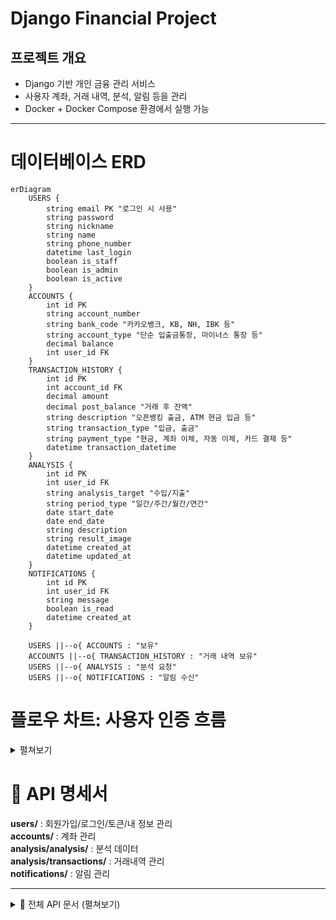 # Django Financial Project

## 프로젝트 개요
- Django 기반 개인 금융 관리 서비스
- 사용자 계좌, 거래 내역, 분석, 알림 등을 관리
- Docker + Docker Compose 환경에서 실행 가능

---

# 데이터베이스 ERD

```mermaid
erDiagram
    USERS {
        string email PK "로그인 시 사용"
        string password
        string nickname
        string name
        string phone_number
        datetime last_login
        boolean is_staff
        boolean is_admin
        boolean is_active
    }
    ACCOUNTS {
        int id PK
        string account_number
        string bank_code "카카오뱅크, KB, NH, IBK 등"
        string account_type "단순 입출금통장, 마이너스 통장 등"
        decimal balance
        int user_id FK
    }
    TRANSACTION_HISTORY {
        int id PK
        int account_id FK
        decimal amount
        decimal post_balance "거래 후 잔액"
        string description "오픈뱅킹 출금, ATM 현금 입금 등"
        string transaction_type "입금, 출금"
        string payment_type "현금, 계좌 이체, 자동 이체, 카드 결제 등"
        datetime transaction_datetime
    }
    ANALYSIS {
        int id PK
        int user_id FK
        string analysis_target "수입/지출"
        string period_type "일간/주간/월간/연간"
        date start_date
        date end_date
        string description
        string result_image
        datetime created_at
        datetime updated_at
    }
    NOTIFICATIONS {
        int id PK
        int user_id FK
        string message
        boolean is_read
        datetime created_at
    }

    USERS ||--o{ ACCOUNTS : "보유"
    ACCOUNTS ||--o{ TRANSACTION_HISTORY : "거래 내역 보유"
    USERS ||--o{ ANALYSIS : "분석 요청"
    USERS ||--o{ NOTIFICATIONS : "알림 수신"

```

# 플로우 차트: 사용자 인증 흐름
<details>
<summary>펼쳐보기</summary>
<div markdown="1">

```mermaid
flowchart TD
    A[사용자 로그인 시도] --> B[이메일, 비밀번호 입력]
    B --> C{인증 정보 검증}
    C -- 인증 성공 --> D[Access, Refresh 토큰 생성]
    D --> E[토큰을 HttpOnly, Secure 쿠키에 저장]
    E --> F[로그인 성공 응답]
    C -- 인증 실패 --> G[로그인 실패 응답]
    F --> H{Access 토큰 유효?}
    H -- 예 --> I[서비스 접근 허용]
    H -- 아니오 --> J[Refresh 토큰으로 토큰 재발급 시도]
    J --> K{재발급 성공?}
    K -- 예 --> I
    K -- 아니오 --> L[재로그인 요청]
```
</div>
</details>

# 📖 API 명세서


**users/** : 회원가입/로그인/토큰/내 정보 관리  
**accounts/** : 계좌 관리  
**analysis/analysis/** : 분석 데이터  
**analysis/transactions/** : 거래내역 관리  
**notifications/** : 알림 관리  

---

<details>
<summary>📂 전체 API 문서 (펼쳐보기)</summary>

---

<details>
<summary>1. 인증 & 사용자 관리 (Users & Auth)</summary>

### 🔹 회원가입
POST /api/users/register/
Content-Type: application/json

```json
요청:
{ "email": "user@test.com", "password": "비밀번호", "name": "홍길동" }
```
```json
응답: `201 Created`
{ "id": "uuid", "email": "user@test.com", "is_active": false }
```
```undefined
curl -X POST {{base_url}}/api/users/register/
-H "Content-Type: application/json"
-d '{"email":"user@test.com","password":"비밀번호","name":"홍길동"}'
```

---

### 🔹 로그인
POST /api/users/login/
Content-Type: application/json

```json
요청:
{ "email": "user@test.com", "password": "비밀번호" }
```
```json
응답:
{
    "msg": "Login success",
    "refresh": "<jwt_refresh>",
    "access": "<jwt_access>"
}
```
```undefined
curl -X POST {{base_url}}/api/users/login/
-H "Content-Type: application/json"
-d '{"email":"user@test.com","password":"비밀번호"}'
```

---

### 🔹 토큰 재발급
POST /api/users/token/refresh/

```json
요청:
{ "refresh": "<refresh_token>" }
```
```json
응답:
{ "access": "<new_access_token>" }
```
```undefined
curl -X POST {{base_url}}/api/users/token/refresh/
-H "Content-Type: application/json"
-d '{"refresh":"<refresh_token>"}'
```

---

### 🔹 내 정보 조회
GET /api/users/me/
Authorization: Bearer <access_token>

```undefined
curl -X GET {{base_url}}/api/users/me/
-H "Authorization: Bearer <access_token>"
```

---

### 🔹 로그아웃
POST /api/users/logout/
Authorization: Bearer <access_token>

```undefined
curl -X POST {{base_url}}/api/users/logout/
-H "Authorization: Bearer <access_token>"
```

</details>

---

<details>
<summary>2. 계좌 관리 (Accounts)</summary>

### 🔹 계좌 목록 조회
GET /api/accounts/

Authorization: Bearer <access_token>

```json
응답:
[
    {
        "id": "uuid",
        "name": "카카오뱅크",
        "number": "123-456-789",
        "currency": "KRW",
        "balance": "100000.00",
        "status": "ACTIVE"
    }
]
```
```undefined
curl -X GET {{base_url}}/api/accounts/
-H "Authorization: Bearer <access_token>"
```


---

### 🔹 계좌 생성
POST /api/accounts/

Content-Type: application/json

Authorization: Bearer <access_token>

```json
요청:
{ "name": "카카오뱅크", "number": "123-456-789", "currency": "KRW" }
```
```undefined
curl -X POST {{base_url}}/api/accounts/
-H "Authorization: Bearer <access_token>"
-H "Content-Type: application/json"
-d '{"name":"카카오뱅크","number":"123-456-789","currency":"KRW"}'
```


---

### 🔹 특정 계좌 조회
GET /api/accounts/{id}/

Authorization: Bearer <access_token>

```undefined
curl -X GET {{base_url}}/api/accounts/{id}/
-H "Authorization: Bearer <access_token>"
```

---

### 🔹 계좌 삭제
DELETE /api/accounts/{id}/

```undefined
curl -X DELETE {{base_url}}/api/accounts/{id}/
-H "Authorization: Bearer <access_token>"
```

</details>

---

<details>
<summary>3. 거래 내역 (Transactions)</summary>

`/api/analysis/transactions/`

### 🔹 거래 내역 조회
GET /api/analysis/transactions/?tx_type=DEPOSIT&ordering=-occurred_at

- 필터링 지원 : `tx_type`, `amount__gte`, `occurred_at__lte`, `account`  
- 정렬 : `ordering=amount` or `ordering=-occurred_at`  
- 검색 : `?search=급여`

```undefined
curl -X GET "{{base_url}}/api/analysis/transactions/?tx_type=DEPOSIT&ordering=-occurred_at"
-H "Authorization: Bearer <access_token>"
```


---

### 🔹 거래 내역 생성
POST /api/analysis/transactions/

Content-Type: application/json

Authorization: Bearer <access_token>

```json
요청:
    {
        "account": "uuid",
        "tx_type": "DEPOSIT",
        "amount": "50000.00",
        "currency": "KRW",
        "description": "급여 입금"
    }
```
```undefined
curl -X POST {{base_url}}/api/analysis/transactions/
-H "Authorization: Bearer <access_token>"
-H "Content-Type: application/json"
-d '{"account":"uuid","tx_type":"DEPOSIT","amount":"50000.00","currency":"KRW","description":"급여 입금"}'
```


---

### 🔹 단일 거래
GET /api/analysis/transactions/{id}/

PUT /api/analysis/transactions/{id}/

PATCH /api/analysis/transactions/{id}/

DELETE /api/analysis/transactions/{id}/


</details>

---

<details>
<summary>4. 분석 Report (Analysis)</summary>

`/api/analysis/analysis/`

### 🔹 분석 생성
POST /api/analysis/analysis/

Content-Type: application/json

Authorization: Bearer <access_token>

```json
{
    "analysis_target": "EXPENSE",
    "period_type": "MONTHLY",
    "start_date": "2025-07-01",
    "end_date": "2025-07-31",
    "description": "7월 지출 분석"
}
```
```undefined
curl -X POST {{base_url}}/api/analysis/analysis/
-H "Authorization: Bearer <access_token>"
-H "Content-Type: application/json"
-d '{"analysis_target":"EXPENSE","period_type":"MONTHLY","start_date":"2025-07-01","end_date":"2025-07-31","description":"7월 지출 분석"}'
```


---

### 🔹 분석 조회
GET /api/analysis/analysis/?period_type=MONTHLY&analysis_target=INCOME

```undefined
curl -X GET "{{base_url}}/api/analysis/analysis/?period_type=MONTHLY"
-H "Authorization: Bearer <access_token>"
```


---

### 🔹 단일 분석 상세
GET /api/analysis/analysis/{id}/

```undefined
curl -X GET {{base_url}}/api/analysis/analysis/{id}/
-H "Authorization: Bearer <access_token>"
```

</details>

---

<details>
<summary>5. 알림 (Notification)</summary>

`/api/notifications/`

### 🔹 안 읽은 알림 목록
GET /api/notifications/unread/

Authorization: Bearer <access_token>

```json
응답:
[
    {
        "id": 1,
        "message": "새로운 거래 발생",
        "is_read": false,
        "created_at": "2025-08-30T15:00:00Z"
    }
]
```
```undefined
curl -X GET {{base_url}}/api/notifications/unread/
-H "Authorization: Bearer <access_token>"
```


---

### 🔹 알림 읽음 처리
POST /api/notifications/read/{id}/

Authorization: Bearer <access_token>

```json
응답:
{"detail": "알림 읽음 처리 완료"}
```
```undefined
curl -X POST {{base_url}}/api/notifications/read/1/
-H "Authorization: Bearer <access_token>"
```


</details>

---

<details>
<summary>6. Swagger & Redoc</summary>

Swagger UI : GET /swagger/

Redoc : GET /redoc/

```undefined
curl -X GET {{base_url}}/swagger/
curl -X GET {{base_url}}/redoc/
```

</details>

---

</details>